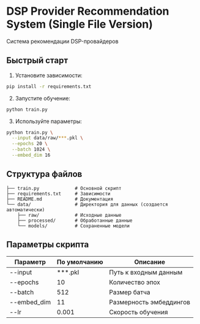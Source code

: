 # DSP Provider Recommendation System (Single File Version)

Система рекомендации DSP-провайдеров


## Быстрый старт

1. Установите зависимости:
```bash
pip install -r requirements.txt
```

2. Запустите обучение:
```bash
python train.py
```

3. Используйте параметры:
```bash
python train.py \
  --input data/raw/***.pkl \
  --epochs 20 \
  --batch 1024 \
  --embed_dim 16
```

## Структура файлов
```
├── train.py             # Основной скрипт
├── requirements.txt     # Зависимости
├── README.md            # Документация
└── data/                # Директория для данных (создается автоматически)
    ├── raw/             # Исходные данные
    ├── processed/       # Обработанные данные
    └── models/          # Сохраненные модели
```

## Параметры скрипта
| Параметр      | По умолчанию       | Описание                |
|---------------|--------------------|-------------------------|
| --input       | ***.pkl           | Путь к входным данным   |
| --epochs      | 10                 | Количество эпох         |
| --batch       | 512                | Размер батча            |
| --embed_dim   | 11                 | Размерность эмбеддингов |
| --lr          | 0.001              | Скорость обучения       |
